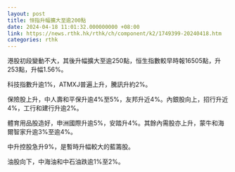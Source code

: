 ```yaml
---
layout: post
title: 恒指升幅擴大至逾200點
date: 2024-04-18 11:01:32.000000000 +08:00
link: https://news.rthk.hk/rthk/ch/component/k2/1749399-20240418.htm
categories: rthk
---
```


港股初段變動不大，其後升幅擴大至逾250點，恒生指數較早時報16505點，升253點，升幅1.56%。

科技指數升逾1%，ATMXJ普遍上升，騰訊升約2%。

保險股上升，中人壽和平保升逾4%至5%，友邦升近4%。內銀股向上，招行升近4%，工行和建行升逾2%。

體育用品股造好，申洲國際升逾5%，安踏升4%。其餘內需股亦上升，蒙牛和海爾智家升逾3%至逾4%。

中升控股急升9%，是暫時升幅較大的藍籌股。

油股向下，中海油和中石油跌逾1%至2%。
